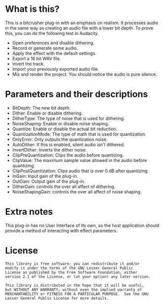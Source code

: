 # What is this?
This is a bitcrusher plug-in with an emphasis on realism. It processes audio in the same way as creating an audio file with a lower bit depth. To prove this, you can do the following test in Audacity.

* Open preferences and disable dithering.
* Record or generate some audio.
* Apply the effect with the default settings.
* Export a 16 bit WAV file.
* Invert the track.
* Import your previously exported audio file.
* Mix and render the project. You should notice the audio is pure silence.

# Parameters and their descriptions

* BitDepth: The new bit depth.
* Dither: Enable or disable dithering.
* DitherType: The type of noise that is used for dithering.
* NoiseShaping: Enable or disable noise shaping.
* Quantize: Enable or disable the actual bit reduction.
* QuantizationMode: The type of math that is used for quantization.
* OnlyError: Only outputs the quantization noise.
* AutoDither: If this is enabled, silent audio isn't dithered.
* InvertDither: Inverts the dither noise.
* ClipPreQuantization: Clips the audio before quantizing.
* ClipValue: The maximum sample value allowed in the audio before quantizing.
* ClipPostQuantization: Clips audio that is over 0 dB after quantizing.
* InGain: Input gain of the plug-in.
* OutGain: Output gain of the plug-in.
* DitherGain: controls the over all affect of dithering.
* NoiseShapingGain: controls the over all affect of noise shaping.

# Extra notes
This plug-in has no User Interface of Its own, so the host application should provide a method of interacting with effect parameters.


# License
    This library is free software; you can redistribute it and/or
    modify it under the terms of the GNU Lesser General Public
    License as published by the Free Software Foundation; either
    version 2.1 of the License, or (at your option) any later version.

    This library is distributed in the hope that it will be useful,
    but WITHOUT ANY WARRANTY; without even the implied warranty of
    MERCHANTABILITY or FITNESS FOR A PARTICULAR PURPOSE.  See the GNU
    Lesser General Public License for more details.
